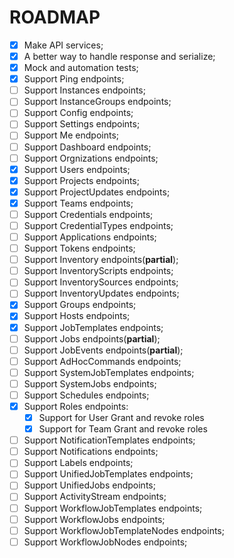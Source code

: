 # ROADMAP

- [x] Make API services;
- [x] A better way to handle response and serialize;
- [x] Mock and automation tests;
- [x] Support Ping endpoints;
- [ ] Support Instances endpoints;
- [ ] Support InstanceGroups endpoints;
- [ ] Support Config endpoints;
- [ ] Support Settings endpoints;
- [ ] Support Me endpoints;
- [ ] Support Dashboard endpoints;
- [ ] Support Orgnizations endpoints;
- [x] Support Users endpoints;
- [x] Support Projects endpoints;
- [x] Support ProjectUpdates endpoints;
- [x] Support Teams endpoints;
- [ ] Support Credentials endpoints;
- [ ] Support CredentialTypes endpoints;
- [ ] Support Applications endpoints;
- [ ] Support Tokens endpoints;
- [ ] Support Inventory endpoints(**partial**);
- [ ] Support InventoryScripts endpoints;
- [ ] Support InventorySources endpoints;
- [ ] Support InventoryUpdates endpoints;
- [x] Support Groups endpoints;
- [x] Support Hosts endpoints;
- [x] Support JobTemplates endpoints;
- [ ] Support Jobs endpoints(**partial**);
- [ ] Support JobEvents endpoints(**partial**);
- [ ] Support AdHocCommands endpoints;
- [ ] Support SystemJobTemplates endpoints;
- [ ] Support SystemJobs endpoints;
- [ ] Support Schedules endpoints;
- [x] Support Roles endpoints:
  - [x] Support for User Grant and revoke roles
  - [x] Support for Team Grant and revoke roles
- [ ] Support NotificationTemplates endpoints;
- [ ] Support Notifications endpoints;
- [ ] Support Labels endpoints;
- [ ] Support UnifiedJobTemplates endpoints;
- [ ] Support UnifiedJobs endpoints;
- [ ] Support ActivityStream endpoints;
- [ ] Support WorkflowJobTemplates endpoints;
- [ ] Support WorkflowJobs endpoints;
- [ ] Support WorkflowJobTemplateNodes endpoints;
- [ ] Support WorkflowJobNodes endpoints;
